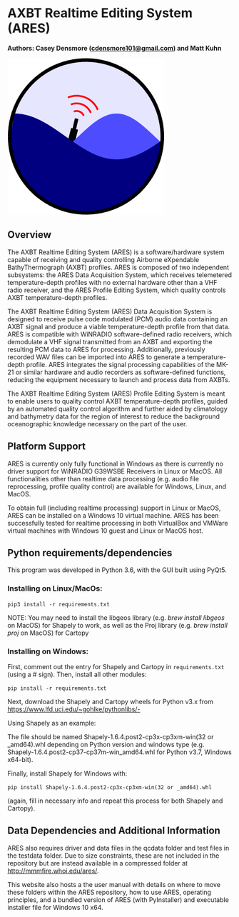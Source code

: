 # **AXBT Realtime Editing System (ARES)**


**Authors: Casey Densmore (cdensmore101@gmail.com) and Matt Kuhn**

![Icon](qclib/dropicon.png)


## Overview <a id="overview"></a>
The AXBT Realtime Editing System (ARES) is a software/hardware system capable of receiving and quality controlling Airborne eXpendable BathyThermograph (AXBT) profiles. ARES is composed of two independent subsystems: the ARES Data Acquisition System, which receives telemetered temperature-depth profiles with no external hardware other than a VHF radio receiver, and the ARES Profile Editing System, which quality controls AXBT temperature-depth profiles.

The AXBT Realtime Editing System (ARES) Data Acquisition System is designed to receive pulse code modulated (PCM) audio data containing an AXBT signal and produce a viable temperature-depth profile from that data. ARES is compatible with WiNRADIO software-defined radio receivers, which demodulate a VHF signal transmitted from an AXBT and exporting the resulting PCM data to ARES for processing. Additionally, previously recorded WAV files can be imported into ARES to generate a temperature-depth profile. ARES integrates the signal processing capabilities of the MK-21 or similar hardware and audio recorders as software-defined functions, reducing the equipment necessary to launch and process data from AXBTs. 

The AXBT Realtime Editing System (ARES) Profile Editing System is meant to enable users to quality control AXBT temperature-depth profiles, guided by an automated quality control algorithm and further aided by climatology and bathymetry data for the region of interest to reduce the background oceanographic knowledge necessary on the part of the user. 


## Platform Support
ARES is currently only fully functional in Windows as there is currently
no driver support for WiNRADIO G39WSBE Receivers in Linux or MacOS. All functionalities other than realtime data processing (e.g. audio file reprocessing, profile quality control) are available for Windows, Linux, and MacOS.

To obtain full (including realtime processing) support in Linux or MacOS, ARES can be installed on a Windows 10 virtual machine. ARES has been successfully tested for realtime processing in both VirtualBox and VMWare virtual machines with Windows 10 guest and Linux or MacOS host.


## Python requirements/dependencies
This program was developed in Python 3.6, with the GUI built using PyQt5.

	
### Installing on Linux/MacOs:
```
pip3 install -r requirements.txt
```

NOTE: You may need to install the libgeos library (e.g. *brew install libgeos* on MacOS) for Shapely to work, as well as the Proj library (e.g. *brew install proj* on MacOS) for Cartopy

### Installing on Windows:

First, comment out the entry for Shapely and Cartopy in `requirements.txt` (using a # sign). Then, install all other modules:

```
pip install -r requirements.txt
```

Next, download the Shapely and Cartopy wheels for Python v3.x from https://www.lfd.uci.edu/~gohlke/pythonlibs/- 

Using Shapely as an example:

The file should be named Shapely-1.6.4.post2-cp3x-cp3xm-win(32 or _amd64).whl depending on Python version and windows type (e.g. Shapely-1.6.4.post2-cp37-cp37m-win_amd64.whl for Python v3.7, Windows x64-bit).

Finally, install Shapely for Windows with:

```
pip install Shapely-1.6.4.post2-cp3x-cp3xm-win(32 or _amd64).whl 
```

(again, fill in necessary info and repeat this process for both Shapely and Cartopy).



## Data Dependencies and Additional Information

ARES also requires driver and data files in the qcdata folder and test files in the testdata folder. Due to size constraints, these are not included in the repository but are instead available in a compressed folder at http://mmmfire.whoi.edu/ares/. 

This website also hosts a the user manual with details on where to move these folders within the ARES repository, how to use ARES, operating principles, and a bundled version of ARES (with PyInstaller) and executable installer file for Windows 10 x64. 

